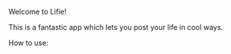 Welcome to Lifie!

This is a fantastic app which lets you post your life in cool ways.

How to use:

